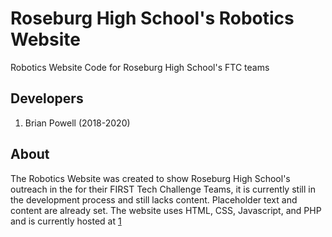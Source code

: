# Roseburg High School's Robotics Website
Robotics Website Code for Roseburg High School's FTC teams

## Developers
1. Brian Powell (2018-2020)

## About
The Robotics Website was created to show Roseburg High School's outreach in the for their FIRST Tech Challenge Teams, it is currently still in the development process and still lacks content. Placeholder text and content are already set. The website uses HTML, CSS, Javascript, and PHP and is currently hosted at [1](rhs-robotics.herokuapp.com)
